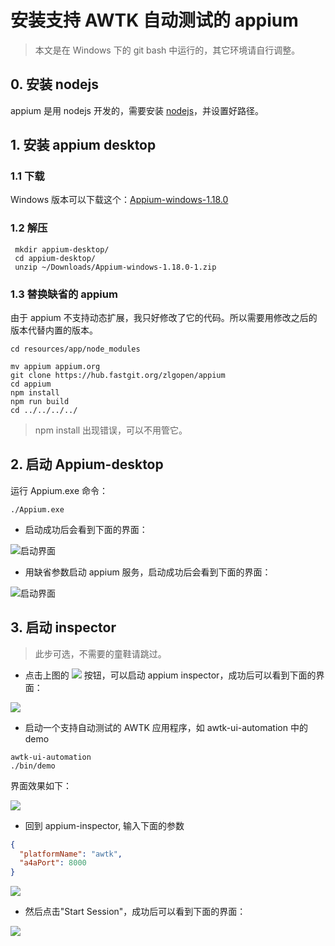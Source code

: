 # 安装支持 AWTK 自动测试的 appium

> 本文是在 Windows 下的 git bash 中运行的，其它环境请自行调整。

## 0. 安装 nodejs

appium 是用 nodejs 开发的，需要安装 [nodejs](https://nodejs.org/en/)，并设置好路径。

## 1. 安装 appium desktop

### 1.1 下载

Windows 版本可以下载这个：[Appium-windows-1.18.0](https://github.com/appium/appium-desktop/releases/download/v1.18.0-1/Appium-windows-1.18.0-1.zip)

### 1.2 解压

```
 mkdir appium-desktop/
 cd appium-desktop/
 unzip ~/Downloads/Appium-windows-1.18.0-1.zip
 ```

### 1.3 替换缺省的 appium

由于 appium 不支持动态扩展，我只好修改了它的代码。所以需要用修改之后的版本代替内置的版本。

```
cd resources/app/node_modules

mv appium appium.org
git clone https://hub.fastgit.org/zlgopen/appium
cd appium
npm install
npm run build
cd ../../../../
```

> npm install 出现错误，可以不用管它。

## 2. 启动 Appium-desktop

运行 Appium.exe 命令：

```
./Appium.exe
```

* 启动成功后会看到下面的界面：

![启动界面](images/appium_desktop_start.png)

* 用缺省参数启动 appium 服务，启动成功后会看到下面的界面：

![启动界面](images/appium_desktop0.png)

## 3. 启动 inspector

> 此步可选，不需要的童鞋请跳过。

* 点击上图的 ![](images/appium_start_inspector.png) 按钮，可以启动 appium inspector，成功后可以看到下面的界面：

![](images/inspector_1.png)

* 启动一个支持自动测试的 AWTK 应用程序，如 awtk-ui-automation 中的 demo

```
awtk-ui-automation
./bin/demo
```

界面效果如下：

![](images/demo.png)

* 回到 appium-inspector, 输入下面的参数

```json
{
  "platformName": "awtk",
  "a4aPort": 8000
}
```

![](images/inspector_2.png)

* 然后点击"Start Session"，成功后可以看到下面的界面：

![](images/inspector_3.png)
